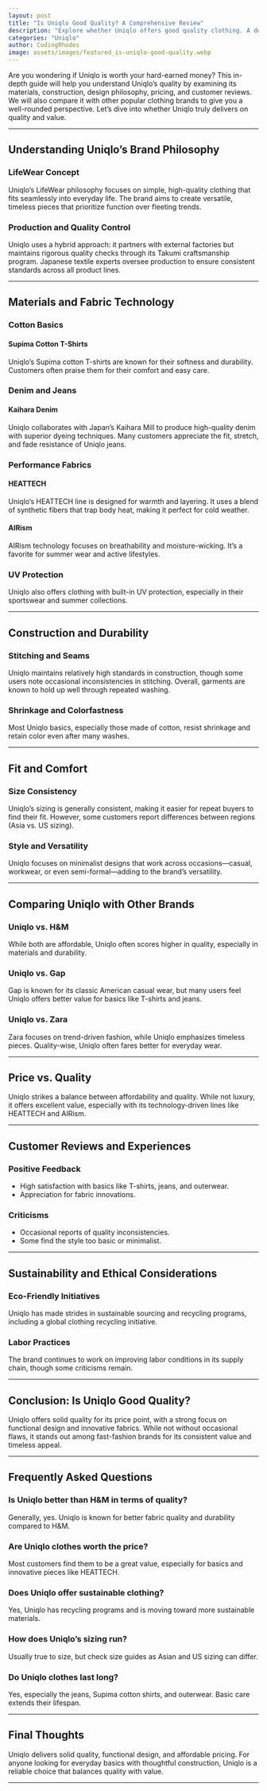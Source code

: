 ```yaml
---
layout: post
title: "Is Uniqlo Good Quality? A Comprehensive Review"
description: "Explore whether Uniqlo offers good quality clothing. A detailed analysis of materials, customer reviews, and product performance."
categories: "Uniqlo"
author: CodingRhodes
image: assets/images/featured_is-uniqlo-good-quality.webp
---
```


Are you wondering if Uniqlo is worth your hard-earned money? This in-depth guide will help you understand Uniqlo’s quality by examining its materials, construction, design philosophy, pricing, and customer reviews. We will also compare it with other popular clothing brands to give you a well-rounded perspective. Let’s dive into whether Uniqlo truly delivers on quality and value.

---


## Understanding Uniqlo’s Brand Philosophy

### LifeWear Concept

Uniqlo’s LifeWear philosophy focuses on simple, high-quality clothing that fits seamlessly into everyday life. The brand aims to create versatile, timeless pieces that prioritize function over fleeting trends.

### Production and Quality Control

Uniqlo uses a hybrid approach: it partners with external factories but maintains rigorous quality checks through its Takumi craftsmanship program. Japanese textile experts oversee production to ensure consistent standards across all product lines.

---

## Materials and Fabric Technology

### Cotton Basics

#### Supima Cotton T-Shirts

Uniqlo’s Supima cotton T-shirts are known for their softness and durability. Customers often praise them for their comfort and easy care.

### Denim and Jeans

#### Kaihara Denim

Uniqlo collaborates with Japan’s Kaihara Mill to produce high-quality denim with superior dyeing techniques. Many customers appreciate the fit, stretch, and fade resistance of Uniqlo jeans.

### Performance Fabrics

#### HEATTECH

Uniqlo’s HEATTECH line is designed for warmth and layering. It uses a blend of synthetic fibers that trap body heat, making it perfect for cold weather.

#### AIRism

AIRism technology focuses on breathability and moisture-wicking. It’s a favorite for summer wear and active lifestyles.

### UV Protection

Uniqlo also offers clothing with built-in UV protection, especially in their sportswear and summer collections.

---

## Construction and Durability

### Stitching and Seams

Uniqlo maintains relatively high standards in construction, though some users note occasional inconsistencies in stitching. Overall, garments are known to hold up well through repeated washing.

### Shrinkage and Colorfastness

Most Uniqlo basics, especially those made of cotton, resist shrinkage and retain color even after many washes.

---

## Fit and Comfort

### Size Consistency

Uniqlo’s sizing is generally consistent, making it easier for repeat buyers to find their fit. However, some customers report differences between regions (Asia vs. US sizing).

### Style and Versatility

Uniqlo focuses on minimalist designs that work across occasions—casual, workwear, or even semi-formal—adding to the brand’s versatility.

---

## Comparing Uniqlo with Other Brands

### Uniqlo vs. H\&M

While both are affordable, Uniqlo often scores higher in quality, especially in materials and durability.

### Uniqlo vs. Gap

Gap is known for its classic American casual wear, but many users feel Uniqlo offers better value for basics like T-shirts and jeans.

### Uniqlo vs. Zara

Zara focuses on trend-driven fashion, while Uniqlo emphasizes timeless pieces. Quality-wise, Uniqlo often fares better for everyday wear.

---

## Price vs. Quality

Uniqlo strikes a balance between affordability and quality. While not luxury, it offers excellent value, especially with its technology-driven lines like HEATTECH and AIRism.

---

## Customer Reviews and Experiences

### Positive Feedback

* High satisfaction with basics like T-shirts, jeans, and outerwear.
* Appreciation for fabric innovations.

### Criticisms

* Occasional reports of quality inconsistencies.
* Some find the style too basic or minimalist.

---

## Sustainability and Ethical Considerations

### Eco-Friendly Initiatives

Uniqlo has made strides in sustainable sourcing and recycling programs, including a global clothing recycling initiative.

### Labor Practices

The brand continues to work on improving labor conditions in its supply chain, though some criticisms remain.

---

## Conclusion: Is Uniqlo Good Quality?

Uniqlo offers solid quality for its price point, with a strong focus on functional design and innovative fabrics. While not without occasional flaws, it stands out among fast-fashion brands for its consistent value and timeless appeal.

---

## Frequently Asked Questions

### Is Uniqlo better than H\&M in terms of quality?

Generally, yes. Uniqlo is known for better fabric quality and durability compared to H\&M.

### Are Uniqlo clothes worth the price?

Most customers find them to be a great value, especially for basics and innovative pieces like HEATTECH.

### Does Uniqlo offer sustainable clothing?

Yes, Uniqlo has recycling programs and is moving toward more sustainable materials.

### How does Uniqlo’s sizing run?

Usually true to size, but check size guides as Asian and US sizing can differ.

### Do Uniqlo clothes last long?

Yes, especially the jeans, Supima cotton shirts, and outerwear. Basic care extends their lifespan.

---

## Final Thoughts

Uniqlo delivers solid quality, functional design, and affordable pricing. For anyone looking for everyday basics with thoughtful construction, Uniqlo is a reliable choice that balances quality with value.

---


